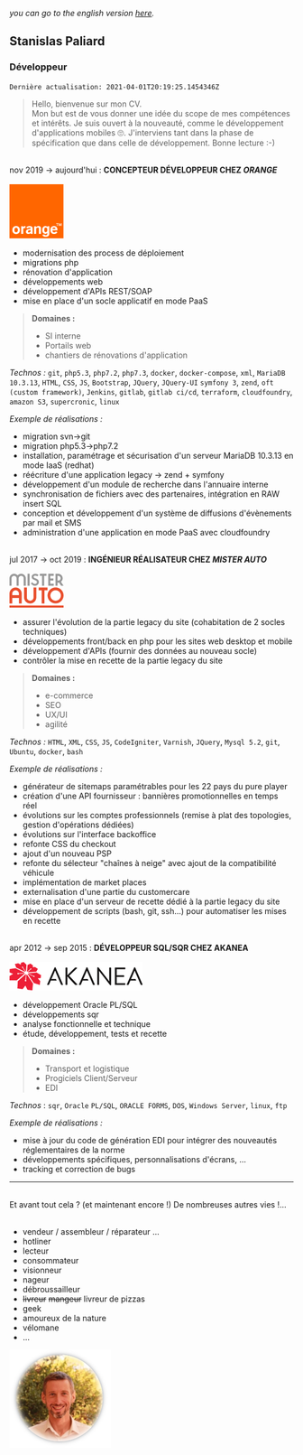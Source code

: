 _you can go to the english version [here](/en "english version")._

## Stanislas Paliard
### Développeur

    Dernière actualisation: 2021-04-01T20:19:25.1454346Z

> Hello, bienvenue sur mon CV.  
> Mon but est de vous donner une idée du scope de mes compétences et intérêts.
> Je suis ouvert à la nouveauté, comme le développement d'applications mobiles 🙄.
> J'interviens tant dans la phase de spécification que dans celle de développement.
> Bonne lecture :-)

&nbsp;  
nov 2019 -> aujourd'hui : **CONCEPTEUR DÉVELOPPEUR CHEZ _ORANGE_**  
&nbsp;  
![logo orange](/239px-Orange_logo.svg.png "Orange, société française de télécommunications")

* modernisation des process de déploiement
* migrations php
* rénovation d'application
* développements web
* développement d'APIs REST/SOAP
* mise en place d'un socle applicatif en mode PaaS

>**Domaines :**
>* SI interne
>* Portails web
>* chantiers de rénovations d'application

_Technos :_ `git`, `php5.3`, `php7.2`, `php7.3`, `docker`, `docker-compose`, `xml`, `MariaDB 10.3.13`, `HTML`, `CSS`, `JS`, `Bootstrap`, `JQuery`, `JQuery-UI`
  `symfony 3`, `zend`, `oft (custom framework)`, `Jenkins`, `gitlab`, `gitlab ci/cd`, `terraform`, `cloudfoundry`, `amazon S3`, `supercronic`, `linux`

_Exemple de réalisations :_
* migration svn->git
* migration php5.3->php7.2
* installation, paramétrage et sécurisation d'un serveur MariaDB 10.3.13 en mode IaaS (redhat)
* réécriture d'une application legacy -> zend + symfony
* développement d'un module de recherche dans l'annuaire interne
* synchronisation de fichiers avec des partenaires, intégration en RAW insert SQL
* conception et développement d'un système de diffusions d'évènements par mail et SMS
* administration d'une application en mode PaaS avec cloudfoundry

&nbsp;  
jul 2017 -> oct 2019 : **INGÉNIEUR RÉALISATEUR CHEZ _MISTER AUTO_**  
&nbsp;  
![logo mister-auto](/mister-auto.png "Mister Auto, entreprise française de commerce électronique spécialisée dans la vente de pièces détachées automobiles")
* assurer l'évolution de la partie legacy du site (cohabitation de 2 socles techniques)
* développements front/back en php pour les sites web desktop et mobile
* développement d'APIs (fournir des données au nouveau socle)
* contrôler la mise en recette de la partie legacy du site

>**Domaines :**
>* e-commerce
>* SEO
>* UX/UI
>* agilité

_Technos :_ `HTML`, `XML`, `CSS`, `JS`, `CodeIgniter`, `Varnish`, `JQuery`, `Mysql 5.2`, `git`, `Ubuntu`, `docker`, `bash`

_Exemple de réalisations :_
* générateur de sitemaps paramétrables pour les 22 pays du pure player
* création d'une API fournisseur : bannières promotionnelles en temps réel
* évolutions sur les comptes professionnels (remise à plat des topologies, gestion d'opérations dédiées)
* évolutions sur l'interface backoffice
* refonte CSS du checkout
* ajout d'un nouveau PSP
* refonte du sélecteur "chaînes à neige" avec ajout de la compatibilité véhicule
* implémentation de market places
* externalisation d'une partie du customercare
* mise en place d'un serveur de recette dédié à la partie legacy du site
* développement de scripts (bash, git, ssh...) pour automatiser les mises en recette

&nbsp;  
apr 2012 -> sep 2015 : **DÉVELOPPEUR SQL/SQR CHEZ AKANEA**  
&nbsp;  
![logo akanea](/akanea.png "Editeur de logiciels spécialisés pour la supply-chain")
* développement Oracle PL/SQL
* développements sqr
* analyse fonctionnelle et technique
* étude, développement, tests et recette

>**Domaines :**
>* Transport et logistique
>* Progiciels Client/Serveur
>* EDI

_Technos_ : `sqr`, `Oracle` `PL/SQL`, `ORACLE FORMS`, `DOS`, `Windows Server`, `linux`, `ftp`

_Exemple de réalisations :_
* mise à jour du code de génération EDI pour intégrer des nouveautés réglementaires de la norme
* développements spécifiques, personnalisations d'écrans, ...
* tracking et correction de bugs

***
&nbsp;  
Et avant tout cela ? (et maintenant encore !) De nombreuses autres vies !...  
&nbsp;
* vendeur / assembleur / réparateur ...
* hotliner
* lecteur
* consommateur
* visionneur
* nageur
* débroussailleur
* ~~livreur~~ ~~mangeur~~ livreur de pizzas
* geek
* amoureux de la nature
* vélomane
* ...

![portrait Stan](/stan.png "moi")  

